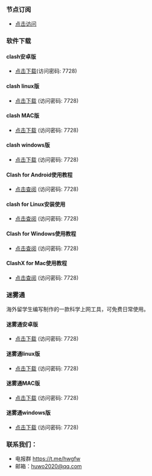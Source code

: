 ### 节点订阅
- [点击访问](https://proxy.huwo.club/notice.html)  


### 软件下载 
#### clash安卓版   
- [点击下载](https://url78.ctfile.com/f/308478-705508117-b11c46?p=7728)(访问密码: 7728)   
#### clash linux版   
- [点击下载](https://url78.ctfile.com/f/308478-705508627-736be2?p=7728) (访问密码: 7728)   
#### clash MAC版   
- [点击下载](https://url78.ctfile.com/f/308478-705508788-70be5b?p=7728) (访问密码: 7728)   
#### clash windows版   
- [点击下载](https://url78.ctfile.com/f/308478-705508872-3c0b12?p=7728) (访问密码: 7728)   
#### Clash for Android使用教程   
- [点击查阅](https://url78.ctfile.com/f/308478-611368695-705470?p=7728) (访问密码: 7728)   
#### clash for Linux安装使用   
- [点击查阅](https://url78.ctfile.com/f/308478-611368696-ecb9a0?p=7728) (访问密码: 7728)   
#### Clash for Windows使用教程   
- [点击查阅](https://url78.ctfile.com/f/308478-611368700-d0d235?p=7728) (访问密码: 7728)   
#### ClashX for Mac使用教程   
- [点击查阅](https://url78.ctfile.com/f/308478-611368702-30fcc9?p=7728) (访问密码: 7728)

### 迷雾通
海外留学生编写制作的一款科学上网工具，可免费日常使用。
#### 迷雾通安卓版   
- [点击下载](https://url78.ctfile.com/f/308478-705536574-b001c6?p=7728) (访问密码: 7728)   
#### 迷雾通linux版   
- [点击下载](https://url78.ctfile.com/f/308478-705536725-625c86?p=7728) (访问密码: 7728)   
#### 迷雾通MAC版   
- [点击下载](https://url78.ctfile.com/f/308478-705536929-ca1319?p=7728) (访问密码: 7728)   
#### 迷雾通windows版   
- [点击下载](https://url78.ctfile.com/f/308478-705537092-ab9f78?p=7728) (访问密码: 7728)   


### 联系我们：
- 电报群 https://t.me/hwgfw
- 邮箱：huwo2020@qq.com
